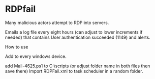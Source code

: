 # RDPfail

Many malicious actors attempt to RDP into servers.

Emails a log file every eight hours (can adjust to lower increments if needed) that contains User authentication succeeded (1149) and alerts.

How to use

Add to every windows device.

add Mail-4625.ps1 to C:\scripts (or adjust folder name in both files then save there)
Import RDPFail.xml to task scheduler in a random folder.
